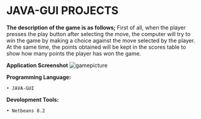# JAVA-GUI PROJECTS
 
**The description of the game is as follows;**
First of all, when the player presses the play button after selecting the move, the computer will try to win the game by making a choice against the move selected by the player. At the same time, the points obtained will be kept in the scores table to show how many points the player has won the game.

**Application Screenshot**
![gamepicture](https://user-images.githubusercontent.com/36954450/gamepicture.JPG)

**Programming Language:**
```
• JAVA-GUI
```

**Devolopment Tools:**
```
• Netbeans 8.2 
```

